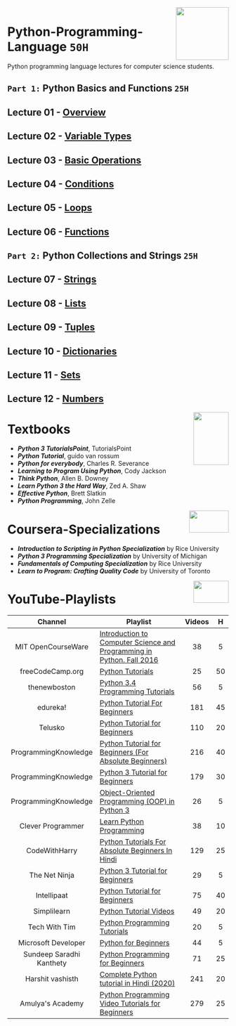 <img align="right" width="120" height="120" src="https://github.com/cs-MohamedAyman/Computer-Science-Textbooks/blob/master/logos/python.jpg">

# Python-Programming-Language `50H`
Python programming language lectures for computer science students.

## `Part 1:` Python Basics and Functions `25H`

## Lecture 01 - [Overview](https://github.com/cs-MohamedAyman/Python-Programming-Language/tree/master/Lecture-01-Overview)
## Lecture 02 - [Variable Types](https://github.com/cs-MohamedAyman/Python-Programming-Language/tree/master/Lecture-02-Variable-Types)
## Lecture 03 - [Basic Operations](https://github.com/cs-MohamedAyman/Python-Programming-Language/tree/master/Lecture-03-Basic-Operations)
## Lecture 04 - [Conditions](https://github.com/cs-MohamedAyman/Python-Programming-Language/tree/master/Lecture-04-Conditions)
## Lecture 05 - [Loops](https://github.com/cs-MohamedAyman/Python-Programming-Language/tree/master/Lecture-05-Loops)
## Lecture 06 - [Functions](https://github.com/cs-MohamedAyman/Python-Programming-Language/tree/master/Lecture-06-Functions)

## `Part 2:` Python Collections and Strings `25H`

## Lecture 07 - [Strings](https://github.com/cs-MohamedAyman/Python-Programming-Language/tree/master/Lecture-07-Strings)
## Lecture 08 - [Lists](https://github.com/cs-MohamedAyman/Python-Programming-Language/tree/master/Lecture-08-Lists)
## Lecture 09 - [Tuples](https://github.com/cs-MohamedAyman/Python-Programming-Language/tree/master/Lecture-09-Tuples)
## Lecture 10 - [Dictionaries](https://github.com/cs-MohamedAyman/Python-Programming-Language/tree/master/Lecture-10-Dictionaries)
## Lecture 11 - [Sets](https://github.com/cs-MohamedAyman/Python-Programming-Language/tree/master/Lecture-11-Sets)
## Lecture 12 - [Numbers](https://github.com/cs-MohamedAyman/Python-Programming-Language/tree/master/Lecture-12-Numbers)

<img align="right" width="80" height="120" src="https://github.com/cs-MohamedAyman/Computer-Science-Textbooks/blob/master/logos/textbooks.jpg">

# Textbooks

* ***Python 3 TutorialsPoint***, TutorialsPoint
* ***Python Tutorial***, guido van rossum
* ***Python for everybody***, Charles R. Severance
* ***Learning to Program Using Python***, Cody Jackson
* ***Think Python***, Allen B. Downey
* ***Learn Python 3 the Hard Way***, Zed A. Shaw
* ***Effective Python***, Brett Slatkin
* ***Python Programming***, John Zelle

<img align="right" width="90" height="50" src="https://github.com/cs-MohamedAyman/Coursera-Specializations/blob/master/organizations-logos/coursera.jpg">

# Coursera-Specializations

* ***Introduction to Scripting in Python Specialization*** by Rice University
* ***Python 3 Programming Specialization*** by University of Michigan
* ***Fundamentals of Computing Specialization*** by Rice University
* ***Learn to Program: Crafting Quality Code*** by University of Toronto

<img align="right" width="80" height="50" src="https://github.com/cs-MohamedAyman/YouTube-Playlists/blob/master/organizations-logos/youtube.jpg">

# YouTube-Playlists

<table>
	<thead>
		<tr>
			<th width="30%">Channel</th>			<th width="70%">Playlist</th>			<th>Videos</th>			<th>H</th>		</tr>
	</thead>
	<tbody>
		<tr>
			<td rowspan=1 align=center>MIT OpenCourseWare</td>			<td><a href="https://www.youtube.com/playlist?list=PLUl4u3cNGP63WbdFxL8giv4yhgdMGaZNA">Introduction to Computer Science and Programming in Python. Fall 2016</a></td>			<td align="center">38</td>			<td align="center">5</td>		</tr>
		<tr>
			<td rowspan=1 align=center>freeCodeCamp.org</td>			<td><a href="https://www.youtube.com/playlist?list=PLWKjhJtqVAbnqBxcdjVGgT3uVR10bzTEB">Python Tutorials</a></td>			<td align="center">25</td>			<td align="center">50</td>		</tr>
		<tr>
			<td rowspan=1 align=center>thenewboston</td>			<td><a href="https://www.youtube.com/playlist?list=PL6gx4Cwl9DGAcbMi1sH6oAMk4JHw91mC_">Python 3.4 Programming Tutorials</a></td>			<td align="center">56</td>			<td align="center">5</td>		</tr>
		<tr>
			<td rowspan=1 align=center>edureka!</td>			<td><a href="https://www.youtube.com/playlist?list=PL9ooVrP1hQOHY-BeYrKHDrHKphsJOyRyu">Python Tutorial For Beginners</a></td>			<td align="center">181</td>			<td align="center">45</td>		</tr>
		<tr>
			<td rowspan=1 align=center>Telusko</td>			<td><a href="https://www.youtube.com/playlist?list=PLsyeobzWxl7poL9JTVyndKe62ieoN-MZ3">Python Tutorial for Beginners</a></td>			<td align="center">110</td>			<td align="center">20</td>		</tr>
		<tr>
			<td rowspan=1 align=center>ProgrammingKnowledge</td>			<td><a href="https://www.youtube.com/playlist?list=PLS1QulWo1RIaJECMeUT4LFwJ-ghgoSH6n">Python Tutorial for Beginners (For Absolute Beginners)</a></td>			<td align="center">216</td>			<td align="center">40</td>		</tr>
		<tr>
			<td rowspan=1 align=center>ProgrammingKnowledge</td>			<td><a href="https://www.youtube.com/playlist?list=PLS1QulWo1RIYt4e0WnBp-ZjCNq8X0FX0J">Python 3 Tutorial for Beginners</a></td>			<td align="center">179</td>			<td align="center">30</td>		</tr>
		<tr>
			<td rowspan=1 align=center>ProgrammingKnowledge</td>			<td><a href="https://www.youtube.com/playlist?list=PLS1QulWo1RIZ77GWt3rQUggB7vm46ylYO">Object-Oriented Programming (OOP) in Python 3</a></td>			<td align="center">26</td>			<td align="center">5</td>		</tr>
		<tr>
			<td rowspan=1 align=center>Clever Programmer</td>			<td><a href="https://www.youtube.com/playlist?list=PL-J2q3Ga50oMjIbufBm0Xpz2gjCWDGimv">Learn Python Programming</a></td>			<td align="center">38</td>			<td align="center">10</td>		</tr>
		<tr>
			<td rowspan=1 align=center>CodeWithHarry</td>			<td><a href="https://www.youtube.com/playlist?list=PLu0W_9lII9agICnT8t4iYVSZ3eykIAOME">Python Tutorials For Absolute Beginners In Hindi</a></td>			<td align="center">129</td>			<td align="center">25</td>		</tr>
		<tr>
			<td rowspan=1 align=center>The Net Ninja</td>			<td><a href="https://www.youtube.com/playlist?list=PL4cUxeGkcC9idu6GZ8EU_5B6WpKTdYZbK">Python 3 Tutorial for Beginners</a></td>			<td align="center">29</td>			<td align="center">5</td>		</tr>
		<tr>
			<td rowspan=1 align=center>Intellipaat</td>			<td><a href="https://www.youtube.com/playlist?list=PLVHgQku8Z9362QT__l8haMT9g4XrQ8nnq">Python Tutorial for Beginners</a></td>			<td align="center">75</td>			<td align="center">40</td>		</tr>
		<tr>
			<td rowspan=1 align=center>Simplilearn</td>			<td><a href="https://www.youtube.com/playlist?list=PLEiEAq2VkUUKoW1o-A-VEmkoGKSC26i_I">Python Tutorial Videos</a></td>			<td align="center">49</td>			<td align="center">20</td>		</tr>
		<tr>
			<td rowspan=1 align=center>Tech With Tim</td>			<td><a href="https://www.youtube.com/playlist?list=PLzMcBGfZo4-mFu00qxl0a67RhjjZj3jXm">Python Programming Tutorials</a></td>			<td align="center">20</td>			<td align="center">5</td>		</tr>
		<tr>
			<td rowspan=1 align=center>Microsoft Developer</td>			<td><a href="https://www.youtube.com/playlist?list=PLlrxD0HtieHhS8VzuMCfQD4uJ9yne1mE6">Python for Beginners</a></td>			<td align="center">44</td>			<td align="center">5</td>		</tr>
		<tr>
			<td rowspan=1 align=center>Sundeep Saradhi Kanthety</td>			<td><a href="https://www.youtube.com/playlist?list=PLLOxZwkBK52DmuHRO3UNpqAzDF57FtIxk">Python Programming for Beginners</a></td>			<td align="center">71</td>			<td align="center">25</td>		</tr>
		<tr>
			<td rowspan=1 align=center>Harshit vashisth</td>			<td><a href="https://www.youtube.com/playlist?list=PLwgFb6VsUj_lQTpQKDtLXKXElQychT_2j">Complete Python tutorial in Hindi (2020)</a></td>			<td align="center">241</td>			<td align="center">20</td>		</tr>
		<tr>
			<td rowspan=1 align=center>Amulya's Academy</td>			<td><a href="https://www.youtube.com/playlist?list=PLzgPDYo_3xunqaoZnnTaoka2R6psn5u2T">Python Programming Video Tutorials for Beginners</a></td>			<td align="center">279</td>			<td align="center">25</td>		</tr>
	</tbody>
</table>
